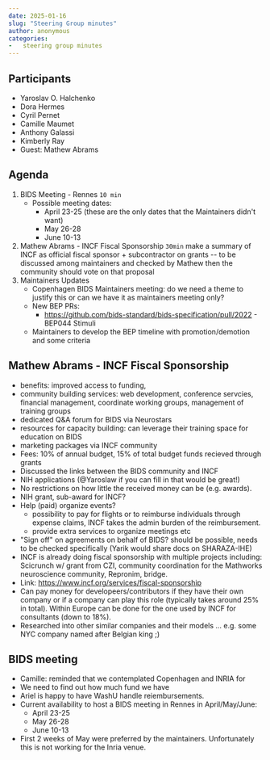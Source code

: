 ```yaml
---
date: 2025-01-16
slug: "Steering Group minutes"
author: anonymous
categories:
-   steering group minutes
---
```


## Participants

- Yaroslav O. Halchenko
- Dora Hermes
- Cyril Pernet
- Camille Maumet
- Anthony Galassi
- Kimberly Ray
- Guest: Mathew Abrams

## Agenda

1. BIDS Meeting - Rennes `10 min`
	- Possible meeting dates:
        - April 23-25 (these are the only dates that the Maintainers didn't want)
        - May 26-28
        - June 10-13
2. Mathew Abrams - INCF Fiscal Sponsorship `30min`
    make a summary of INCF as official fiscal sponsor + subcontractor on grants -- to be discussed among maintainers and checked by Mathew then the community should vote on that proposal
3. Maintainers Updates 
    - Copenhagen BIDS Maintainers meeting: do we need a theme to justify this or can we have it as maintainers meeting only? 
    - New BEP PRs:
      - https://github.com/bids-standard/bids-specification/pull/2022 - BEP044 Stimuli
    - Maintainers to develop the BEP timeline with promotion/demotion and some criteria

## Mathew Abrams - INCF Fiscal Sponsorship

- benefits: improved access to funding, 
- community building services:  web development, conference servcies, financial management, coordinate working groups, management of training groups
- dedicated Q&A forum for BIDS via Neurostars
- resources for capacity building:  can leverage their training space for education on BIDS 
- marketing packages via INCF community
- Fees: 10% of annual budget, 15% of total budget funds recieved through grants
- Discussed the links between the BIDS community and INCF
- NIH applications (@Yaroslaw if you can fill in that would be great!)
- No restrictions on how little the received money can be (e.g. awards). 
- NIH grant, sub-award for INCF? 
- Help (paid) organize events?
    - possibility to pay for flights or to reimburse individuals through expense claims, INCF takes the admin burden of the reimbursement.
    - provide extra services to organize meetings etc
- "Sign off" on agreements on behalf of BIDS?  should be possible, needs to be checked specifically (Yarik would share docs on SHARAZA-IHE)
- INCF is already doing fiscal sponsorship with multiple projects including: Scicrunch w/ grant from CZI, community coordination for the Mathworks neuroscience community, Repronim, bridge. 
- Link: https://www.incf.org/services/fiscal-sponsorship
- Can pay money for developeers/contributors if they have their own company or if a company can play this role (typically takes around 25% in total). Within Europe can be done for the one used by INCF for consultants (down to 18%).
- Researched into other similar companies and their models ... e.g. some NYC company named after Belgian king ;)

## BIDS meeting

- Camille: reminded that we contemplated Copenhagen and INRIA for
- We need to find out how much fund we have
- Ariel is happy to have WashU handle reiembursements.
- Current availability to host a BIDS meeting in Rennes in April/May/June:
    - April 23-25
    - May 26-28
    - June 10-13
- First 2 weeks of May were preferred by the maintainers. Unfortunately this is not working for the Inria venue.
